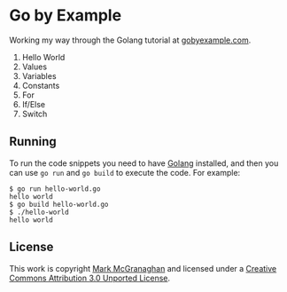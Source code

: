 # Go by Example
Working my way through the Golang tutorial at [gobyexample.com](https://gobyexample.com).

1. Hello World
2. Values
3. Variables
4. Constants
5. For
6. If/Else
7. Switch

## Running
To run the code snippets you need to have [Golang](https://golang.org) installed, and then you can use `go run` and `go build` to execute the code. For example:

```console
$ go run hello-world.go
hello world
$ go build hello-world.go
$ ./hello-world
hello world
```

## License
This work is copyright [Mark McGranaghan](https://github.com/mmcgrana) and licensed under a [Creative Commons Attribution 3.0 Unported License](https://creativecommons.org/licenses/by/3.0/).
